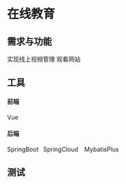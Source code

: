 # 在线教育

## 需求与功能
实现线上视频管理 观看网站
## 工具
#### 前端
Vue 
#### 后端
SpringBoot &ensp;SpringCloud &ensp; MybatisPlus


## 测试